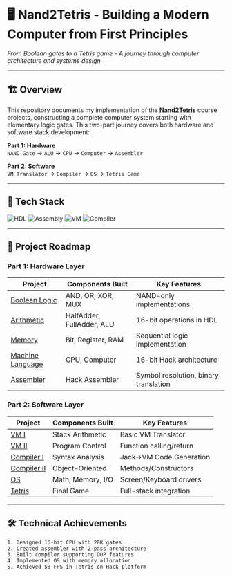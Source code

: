# 🖥️ Nand2Tetris - Building a Modern Computer from First Principles

*From Boolean gates to a Tetris game - A journey through computer architecture and systems design*

---

## 🏗️ Overview
This repository documents my implementation of the **[Nand2Tetris](https://www.nand2tetris.org/)** course projects, constructing a complete computer system starting with elementary logic gates. This two-part journey covers both hardware and software stack development:

**Part 1: Hardware**  
`NAND Gate` → `ALU` → `CPU` → `Computer` → `Assembler`

**Part 2: Software**  
`VM Translator` → `Compiler` → `OS` → `Tetris Game`

---

## 🔧 Tech Stack
![HDL](https://img.shields.io/badge/Hardware-HDL_(Hardware_Description_Language)-red)
![Assembly](https://img.shields.io/badge/Assembly-Hack_(16-bit)-yellowgreen)
![VM](https://img.shields.io/badge/Virtual_Machine-Jack_Bytecode-blueviolet)
![Compiler](https://img.shields.io/badge/Compiler-Jack→VM_Bytecode-orange)

---

## 🧩 Project Roadmap

### **Part 1: Hardware Layer**
| Project | Components Built | Key Features |
|---------|------------------|--------------|
| [Boolean Logic](/projects/01) | AND, OR, XOR, MUX | NAND-only implementations |
| [Arithmetic](/projects/02) | HalfAdder, FullAdder, ALU | 16-bit operations in HDL |
| [Memory](/projects/03) | Bit, Register, RAM | Sequential logic implementation |
| [Machine Language](/projects/04) | CPU, Computer | 16-bit Hack architecture |
| [Assembler](/projects/05) | Hack Assembler | Symbol resolution, binary translation |

### **Part 2: Software Layer**
| Project | Components Built | Key Features |
|---------|------------------|--------------|
| [VM I](/projects/06) | Stack Arithmetic | Basic VM Translator |
| [VM II](/projects/07) | Program Control | Function calling/return |
| [Compiler I](/projects/08) | Syntax Analysis | Jack→VM Code Generation |
| [Compiler II](/projects/09) | Object-Oriented | Methods/Constructors |
| [OS](/projects/10) | Math, Memory, I/O | Screen/Keyboard drivers |
| [Tetris](/projects/11) | Final Game | Full-stack integration |

---

## 🛠️ Technical Achievements
```text
1. Designed 16-bit CPU with 28K gates
2. Created assembler with 2-pass architecture
3. Built compiler supporting OOP features
4. Implemented OS with memory allocation
5. Achieved 58 FPS in Tetris on Hack platform
